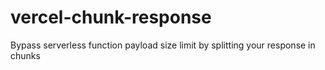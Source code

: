 # vercel-chunk-response
Bypass serverless function payload size limit by splitting your response in chunks

